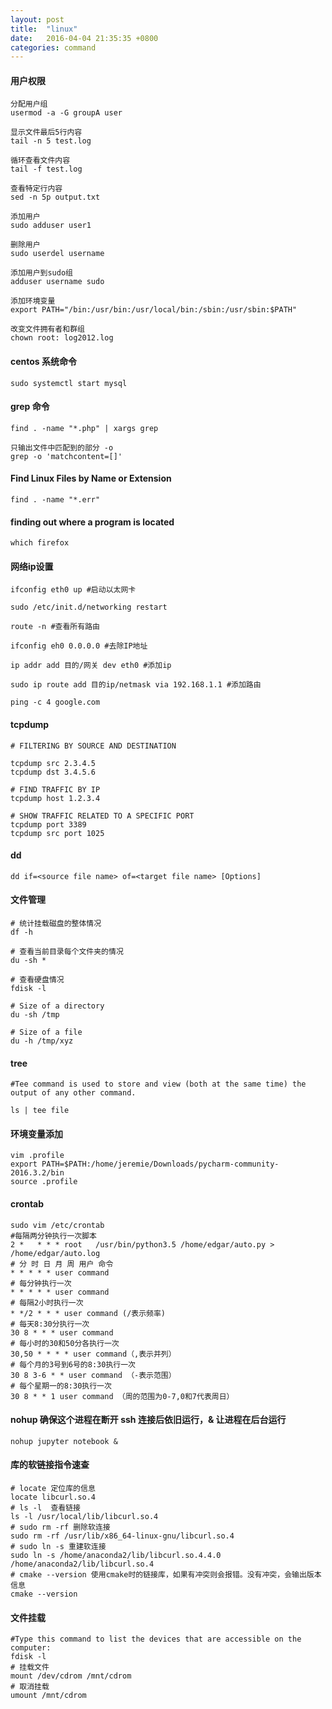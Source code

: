 ```yaml
---
layout: post
title:  "linux"
date:   2016-04-04 21:35:35 +0800
categories: command
---
```


#### 用户权限

```
分配用户组
usermod -a -G groupA user

显示文件最后5行内容
tail -n 5 test.log

循环查看文件内容
tail -f test.log

查看特定行内容
sed -n 5p output.txt

添加用户
sudo adduser user1

删除用户
sudo userdel username

添加用户到sudo组
adduser username sudo

添加环境变量
export PATH="/bin:/usr/bin:/usr/local/bin:/sbin:/usr/sbin:$PATH"

改变文件拥有者和群组
chown root: log2012.log
```

#### centos 系统命令

```
sudo systemctl start mysql
```

#### grep 命令

```
find . -name "*.php" | xargs grep

只输出文件中匹配到的部分 -o
grep -o 'matchcontent=[]'
```

#### Find Linux Files by Name or Extension
```
find . -name "*.err"
```

#### finding out where a program is located
```
which firefox
```

#### 网络ip设置

```
ifconfig eth0 up #启动以太网卡

sudo /etc/init.d/networking restart

route -n #查看所有路由

ifconfig eh0 0.0.0.0 #去除IP地址

ip addr add 目的/网关 dev eth0 #添加ip

sudo ip route add 目的ip/netmask via 192.168.1.1 #添加路由

ping -c 4 google.com
```

#### tcpdump

```
# FILTERING BY SOURCE AND DESTINATION

tcpdump src 2.3.4.5
tcpdump dst 3.4.5.6

# FIND TRAFFIC BY IP
tcpdump host 1.2.3.4

# SHOW TRAFFIC RELATED TO A SPECIFIC PORT
tcpdump port 3389
tcpdump src port 1025

```

#### dd

```
dd if=<source file name> of=<target file name> [Options]
```

#### 文件管理
```
# 统计挂载磁盘的整体情况
df -h

# 查看当前目录每个文件夹的情况
du -sh *

# 查看硬盘情况
fdisk -l

# Size of a directory
du -sh /tmp

# Size of a file
du -h /tmp/xyz
```

#### tree
```
#Tee command is used to store and view (both at the same time) the output of any other command.

ls | tee file
```

#### 环境变量添加
```
vim .profile
export PATH=$PATH:/home/jeremie/Downloads/pycharm-community-2016.3.2/bin
source .profile
```

#### crontab
```
sudo vim /etc/crontab
#每隔两分钟执行一次脚本
2 *   * * * root   /usr/bin/python3.5 /home/edgar/auto.py > /home/edgar/auto.log
# 分 时 日 月 周 用户 命令
* * * * * user command
# 每分钟执行一次
* * * * * user command
# 每隔2小时执行一次
* */2 * * * user command (/表示频率)
# 每天8:30分执行一次
30 8 * * * user command
# 每小时的30和50分各执行一次
30,50 * * * * user command（,表示并列）
# 每个月的3号到6号的8:30执行一次
30 8 3-6 * * user command （-表示范围）
# 每个星期一的8:30执行一次
30 8 * * 1 user command （周的范围为0-7,0和7代表周日）

```

#### nohup 确保这个进程在断开 ssh 连接后依旧运行，& 让进程在后台运行
```
nohup jupyter notebook &
```

#### 库的软链接指令速查
```
# locate 定位库的信息  
locate libcurl.so.4  
# ls -l  查看链接  
ls -l /usr/local/lib/libcurl.so.4  
# sudo rm -rf 删除软连接  
sudo rm -rf /usr/lib/x86_64-linux-gnu/libcurl.so.4  
# sudo ln -s 重建软连接  
sudo ln -s /home/anaconda2/lib/libcurl.so.4.4.0 /home/anaconda2/lib/libcurl.so.4  
# cmake --version 使用cmake时的链接库，如果有冲突则会报错。没有冲突，会输出版本信息  
cmake --version  
```

#### 文件挂载
```
#Type this command to list the devices that are accessible on the computer:
fdisk -l
# 挂载文件
mount /dev/cdrom /mnt/cdrom
# 取消挂载
umount /mnt/cdrom
```
